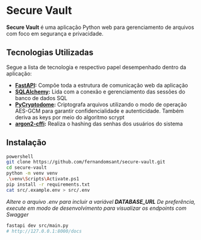 # Secure Vault

**Secure Vault** é uma aplicação Python web para gerenciamento de arquivos com foco em segurança e privacidade.

## Tecnologias Utilizadas

Segue a lista de tecnologia e respectivo papel desempenhado dentro da aplicação:

- **[FastAPI](https://fastapi.tiangolo.com/):** Compõe toda a estrutura de comunicação web da aplicação
- **[SQLAlchemy](https://www.sqlalchemy.org/):** Lida com a conexão e gerenciamento das sessões do banco de dados SQL
- **[PyCryptodome](https://pycryptodome.readthedocs.io/):** Criptografa arquivos utilizando o modo de operação AES-GCM para garantir confidencialidade e autenticidade. Também deriva as keys por meio do algoritmo scrypt
- **[argon2-cffi](https://pypi.org/project/argon2-cffi/):** Realiza o hashing das senhas dos usuários do sistema

## Instalação

```bash
powershell
git clone https://github.com/fernandomsant/secure-vault.git
cd secure-vault
python -m venv venv
.\venv\Scripts\Activate.ps1
pip install -r requirements.txt
cat src/.example.env > src/.env
```
*Altere o arquivo .env para incluir a variável **DATABASE_URL**
De preferência, execute em modo de desenvolvimento para visualizar os endpoints com Swagger*
```bash
fastapi dev src/main.py
# http://127.0.0.1:8000/docs
```